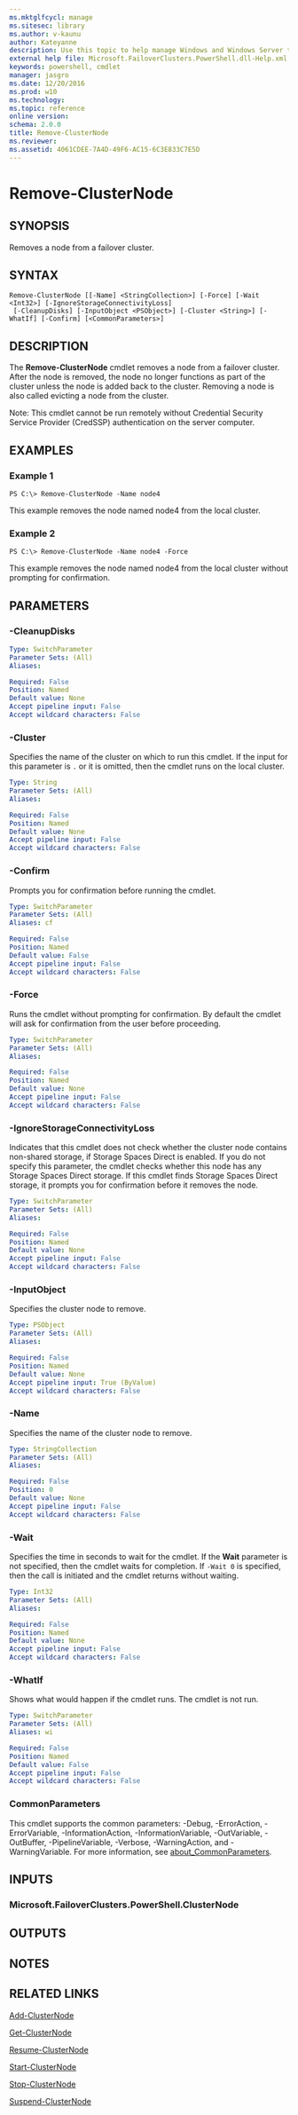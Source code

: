 ```yaml
---
ms.mktglfcycl: manage
ms.sitesec: library
ms.author: v-kaunu
author: Kateyanne
description: Use this topic to help manage Windows and Windows Server technologies with Windows PowerShell.
external help file: Microsoft.FailoverClusters.PowerShell.dll-Help.xml
keywords: powershell, cmdlet
manager: jasgro
ms.date: 12/20/2016
ms.prod: w10
ms.technology: 
ms.topic: reference
online version: 
schema: 2.0.0
title: Remove-ClusterNode
ms.reviewer:
ms.assetid: 4061CDEE-7A4D-49F6-AC15-6C3E833C7E5D
---
```


# Remove-ClusterNode

## SYNOPSIS
Removes a node from a failover cluster.

## SYNTAX

```
Remove-ClusterNode [[-Name] <StringCollection>] [-Force] [-Wait <Int32>] [-IgnoreStorageConnectivityLoss]
 [-CleanupDisks] [-InputObject <PSObject>] [-Cluster <String>] [-WhatIf] [-Confirm] [<CommonParameters>]
```

## DESCRIPTION
The **Remove-ClusterNode** cmdlet removes a node from a failover cluster.
After the node is removed, the node no longer functions as part of the cluster unless the node is added back to the cluster.
Removing a node is also called evicting a node from the cluster.

Note: This cmdlet cannot be run remotely without Credential Security Service Provider (CredSSP) authentication on the server computer.

## EXAMPLES

### Example 1
```
PS C:\> Remove-ClusterNode -Name node4
```

This example removes the node named node4 from the local cluster.

### Example 2
```
PS C:\> Remove-ClusterNode -Name node4 -Force
```

This example removes the node named node4 from the local cluster without prompting for confirmation.

## PARAMETERS

### -CleanupDisks


```yaml
Type: SwitchParameter
Parameter Sets: (All)
Aliases: 

Required: False
Position: Named
Default value: None
Accept pipeline input: False
Accept wildcard characters: False
```

### -Cluster
Specifies the name of the cluster on which to run this cmdlet.
If the input for this parameter is `.` or it is omitted, then the cmdlet runs on the local cluster.

```yaml
Type: String
Parameter Sets: (All)
Aliases: 

Required: False
Position: Named
Default value: None
Accept pipeline input: False
Accept wildcard characters: False
```

### -Confirm
Prompts you for confirmation before running the cmdlet.

```yaml
Type: SwitchParameter
Parameter Sets: (All)
Aliases: cf

Required: False
Position: Named
Default value: False
Accept pipeline input: False
Accept wildcard characters: False
```

### -Force
Runs the cmdlet without prompting for confirmation.
By default the cmdlet will ask for confirmation from the user before proceeding.

```yaml
Type: SwitchParameter
Parameter Sets: (All)
Aliases: 

Required: False
Position: Named
Default value: None
Accept pipeline input: False
Accept wildcard characters: False
```

### -IgnoreStorageConnectivityLoss
Indicates that this cmdlet does not check whether the cluster node contains non-shared storage, if Storage Spaces Direct is enabled.
If you do not specify this parameter, the cmdlet checks whether this node has any Storage Spaces Direct storage.
If this cmdlet finds Storage Spaces Direct storage, it prompts you for confirmation before it removes the node.

```yaml
Type: SwitchParameter
Parameter Sets: (All)
Aliases: 

Required: False
Position: Named
Default value: None
Accept pipeline input: False
Accept wildcard characters: False
```

### -InputObject
Specifies the cluster node to remove.

```yaml
Type: PSObject
Parameter Sets: (All)
Aliases: 

Required: False
Position: Named
Default value: None
Accept pipeline input: True (ByValue)
Accept wildcard characters: False
```

### -Name
Specifies the name of the cluster node to remove.

```yaml
Type: StringCollection
Parameter Sets: (All)
Aliases: 

Required: False
Position: 0
Default value: None
Accept pipeline input: False
Accept wildcard characters: False
```

### -Wait
Specifies the time in seconds to wait for the cmdlet.
If the **Wait** parameter is not specified, then the cmdlet waits for completion.
If `-Wait 0` is specified, then the call is initiated and the cmdlet returns without waiting.

```yaml
Type: Int32
Parameter Sets: (All)
Aliases: 

Required: False
Position: Named
Default value: None
Accept pipeline input: False
Accept wildcard characters: False
```

### -WhatIf
Shows what would happen if the cmdlet runs.
The cmdlet is not run.

```yaml
Type: SwitchParameter
Parameter Sets: (All)
Aliases: wi

Required: False
Position: Named
Default value: False
Accept pipeline input: False
Accept wildcard characters: False
```

### CommonParameters
This cmdlet supports the common parameters: -Debug, -ErrorAction, -ErrorVariable, -InformationAction, -InformationVariable, -OutVariable, -OutBuffer, -PipelineVariable, -Verbose, -WarningAction, and -WarningVariable. For more information, see [about_CommonParameters](http://go.microsoft.com/fwlink/?LinkID=113216).

## INPUTS

### Microsoft.FailoverClusters.PowerShell.ClusterNode

## OUTPUTS

## NOTES

## RELATED LINKS

[Add-ClusterNode](./Add-ClusterNode.md)

[Get-ClusterNode](./Get-ClusterNode.md)

[Resume-ClusterNode](./Resume-ClusterNode.md)

[Start-ClusterNode](./Start-ClusterNode.md)

[Stop-ClusterNode](./Stop-ClusterNode.md)

[Suspend-ClusterNode](./Suspend-ClusterNode.md)

